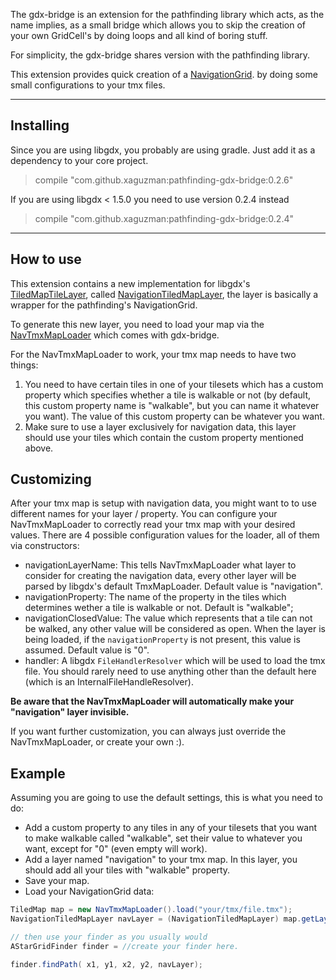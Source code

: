 The gdx-bridge is an extension for the pathfinding library which acts, as the name implies, as a small bridge which allows
you to skip the creation of your own GridCell's by doing loops and all kind of boring stuff.

For simplicity, the gdx-bridge shares version with the pathfinding library.

This extension provides quick creation of a [NavigationGrid](https://github.com/xaguzman/pathfinding/blob/master/pathfinding/src/main/org/xguzm/pathfinding/grid/NavigationGrid.java).
by doing some small configurations to your tmx files.


__________

## Installing
Since you are using libgdx, you probably are using gradle. Just add it as a dependency to your core project.

>   compile "com.github.xaguzman:pathfinding-gdx-bridge:0.2.6"

If you are using libgdx < 1.5.0 you need to use version 0.2.4 instead

>   compile "com.github.xaguzman:pathfinding-gdx-bridge:0.2.4"

__________

## How to use

This extension contains a new implementation for libgdx's [TiledMapTileLayer](https://github.com/libgdx/libgdx/blob/master/gdx/src/com/badlogic/gdx/maps/tiled/TiledMapTileLayer.java), called
[NavigationTiledMapLayer](https://github.com/xaguzman/pathfinding/blob/master/gdx-bridge/src/main/org/xguzm/pathfinding/gdxbridge/NavigationTiledMapLayer.java), the layer is basically a wrapper
for the pathfinding's NavigationGrid.

To generate this new layer, you need to load your map via the [NavTmxMapLoader](https://github.com/xaguzman/pathfinding/blob/master/gdx-bridge/src/main/org/xguzm/pathfinding/gdxbridge/NavTmxMapLoader.java)
which comes with gdx-bridge.

For the NavTmxMapLoader to work, your tmx map needs to have two things:
1.  You need to have certain tiles in one of your tilesets which has a custom property which specifies whether a tile is walkable or not (by default, this custom property name is "walkable", but you can name it whatever you want).
The value of this custom property can be whatever you want.
2.  Make sure to use a layer exclusively for navigation data, this layer should use your tiles which contain the custom property mentioned above.

## Customizing

After your tmx map is setup with navigation data, you might want to to use different names for your layer / property.
You can configure your NavTmxMapLoader to correctly read your tmx map with your desired values. There are 4 possible
configuration values for the loader, all of them via constructors:

*   navigationLayerName: This tells NavTmxMapLoader what layer to consider for creating the navigation data, every other layer will be parsed by libgdx's default TmxMapLoader. Default value is "navigation".
*   navigationProperty: The name of the property in the tiles which determines wether a tile is walkable or not. Default is "walkable";
*   navigationClosedValue: The value which represents that a tile can not be walked, any other value will be considered as open. When the layer is being loaded,
if the `navigationProperty` is not present, this value is assumed. Default value is "0".
*   handler: A libgdx `FileHandlerResolver` which will be used to load the tmx file. You should rarely need to use anything other than the default here (which is an InternalFileHandleResolver).

**Be aware that the NavTmxMapLoader will automatically make your "navigation" layer invisible.**

If you want further customization, you can always just override the NavTmxMapLoader, or create your own :).

## Example

Assuming you are going to use the default settings, this is what you need to do:

* Add a custom property to any tiles in any of your tilesets that you want to make walkable called "walkable", set their value to whatever you want, except for "0" (even empty will work).
* Add a layer named "navigation" to your tmx map. In this layer, you should add all your tiles with "walkable" property.
* Save your map.
* Load your NavigationGrid data:

```java
TiledMap map = new NavTmxMapLoader().load("your/tmx/file.tmx");
NavigationTiledMapLayer navLayer = (NavigationTiledMapLayer) map.getLayer("navigation");

// then use your finder as you usually would
AStarGridFinder finder = //create your finder here.

finder.findPath( x1, y1, x2, y2, navLayer);
```

